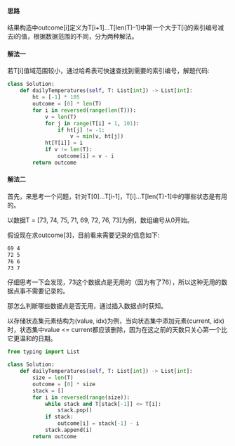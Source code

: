 #### 思路

结果构造中outcome[i]定义为T[i+1]...T[len(T)-1]中第一个大于T[i]的索引编号减去i的值，根据数据范围的不同，分为两种解法。

#### 解法一

若T[i]值域范围较小，通过哈希表可快速查找到需要的索引编号，解题代码:

```python
class Solution:
    def dailyTemperatures(self, T: List[int]) -> List[int]:
        ht = [-1] * 105
        outcome = [0] * len(T)
        for i in reversed(range(len(T))):
            v = len(T)
            for j in range(T[i] + 1, 101):
                if ht[j] != -1:
                    v = min(v, ht[j])
            ht[T[i]] = i        
            if v != len(T):
                outcome[i] = v - i
        return outcome        
```


#### 解法二

首先，来思考一个问题，针对T[0]…T[i-1]，T[i]…T[len(T)-1]中的哪些状态是有用的。

以数据T = [73, 74, 75, 71, 69, 72, 76, 73]为例，数组编号从0开始。

假设现在求outcome[3]，目前看来需要记录的信息如下:

```tex
69 4
72 5
76 6
73 7
```

仔细思考一下会发现，73这个数据点是无用的（因为有了76），所以这种无用的数据点事不需要记录的。

那怎么判断哪些数据点是否无用，通过插入数据点时获知。

以存储状态集元素结构为(value, idx)为例，当向状态集中添加元素(current, idx)时，状态集中value <= current都应该删除，因为在这之前的天数只关心第一个比它更温和的日期。

```python
from typing import List

class Solution:
    def dailyTemperatures(self, T: List[int]) -> List[int]:
        size = len(T)
        outcome = [0] * size
        stack = []
        for i in reversed(range(size)):
            while stack and T[stack[-1]] <= T[i]:
                stack.pop()
            if stack:
                outcome[i] = stack[-1] - i
            stack.append(i)
        return outcome

```

